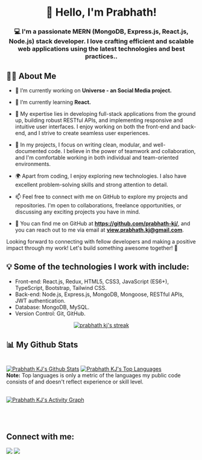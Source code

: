 
<h1 align="center">👋 Hello, I'm Prabhath!</h1>
<h3 align="center">💻 I'm a passionate MERN (MongoDB, Express.js, React.js, Node.js) stack developer. I love crafting efficient and scalable web applications using the latest technologies and best practices..</h3>

## 🙋‍♂️ About Me

- 🔭 I’m currently working on **Universe - an Social Media project.**

- 🌱 I’m currently learning **React.**

- 🚀 My expertise lies in developing full-stack applications from the ground up, building robust RESTful APIs, and implementing responsive and intuitive user interfaces. I enjoy working on both the front-end and back-end, and I strive to create seamless user experiences.

- 🌟 In my projects, I focus on writing clean, modular, and well-documented code. I believe in the power of teamwork and collaboration, and I'm comfortable working in both individual and team-oriented environments.

- 🌍 Apart from coding, I enjoy exploring new technologies. I also have excellent problem-solving skills and strong attention to detail.

- 📫 Feel free to connect with me on GitHub to explore my projects and repositories. I'm open to collaborations, freelance opportunities, or discussing any exciting projects you have in mind.

- 🔗 You can find me on GitHub at **https://github.com/prabhath-kj/**, and you can reach out to me via email at **view.prabhath.kj@gmail.com**.

Looking forward to connecting with fellow developers and making a positive impact through my work! Let's build something awesome together! 🚀



## 💡 Some of the technologies I work with include:
- Front-end: React.js, Redux, HTML5, CSS3, JavaScript (ES6+), TypeScript, Bootstrap, Tailwind CSS.
- Back-end: Node.js, Express.js, MongoDB, Mongoose, RESTful APIs, JWT authentication.
- Database: MongoDB, MySQL.
- Version Control: Git, GitHub.




<p align="center">
    <a href="https://github.com/prabhath-kj/github-readme-streak-stats">
     <img title="🔥 Get streak stats for your profile at git.io/streak-stats" alt="prabhath kj's streak" src="https://github-readme-streak-stats.herokuapp.com/?user=prabhath-kj&theme=black-ice&hide_border=true&stroke=0000&background=060A0CD0"/>
    </a>
</p>

## 📊 My Github Stats

  <br/>
    <a href="https://github.com/prabhath-kj/github-readme-stats"><img alt="Prabhath KJ's Github Stats" src="https://github-readme-stats.vercel.app/api?username=prabhath-kj&show_icons=true&count_private=true&theme=react&hide_border=true&bg_color=0D1117" /></a>
  <a href="https://github.com/prabhath-kj/github-readme-stats"><img alt="Prabhath KJ's Top Languages" src="https://github-readme-stats.vercel.app/api/top-langs/?username=prabhath-kj&langs_count=8&count_private=true&layout=compact&theme=react&hide_border=true&bg_color=0D1117" /></a>
  <br/>
  <b>Note:</b> Top languages is only a metric of the languages my public code consists of and doesn't reflect experience or skill level.

<br/>
<br/>

<a href="https://github.com/prabhath-kj/github-readme-activity-graph"><img alt="Prabhath KJ's Activity Graph" src="https://activity-graph.herokuapp.com/graph?username=prabhath-kj&bg_color=0D1117&color=5BCDEC&line=5BCDEC&point=FFFFFF&hide_border=true" /></a>

<br/>
<br/>

## Connect with me:

<p align="left">

<a href = "https://www.linkedin.com/in/prabhath-kj/"><img src="https://img.icons8.com/fluent/48/000000/linkedin.png"/></a>
<a href = "https://www.instagram.com//"><img src="https://img.icons8.com/fluent/48/000000/instagram-new.png"/></a>

</p>
